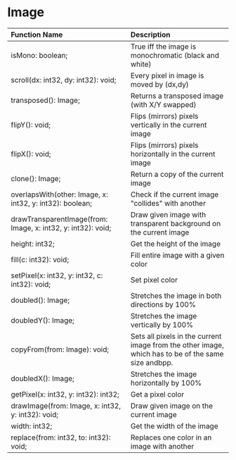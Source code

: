 # Image

|Function Name| Description|
|:---|:---|
|isMono: boolean; |True iff the image is monochromatic (black and white)|
|scroll(dx: int32, dy: int32): void; |Every pixel in image is moved by (dx,dy)|
|transposed(): Image; |Returns a transposed image (with X/Y swapped)|
|flipY(): void; |Flips (mirrors) pixels vertically in the current image|
|flipX(): void; |Flips (mirrors) pixels horizontally in the current image|
|clone(): Image; |Return a copy of the current image|
|overlapsWith(other: Image, x: int32, y: int32): boolean; |Check if the current image "collides" with another|
|drawTransparentImage(from: Image, x: int32, y: int32): void; |Draw given image with transparent background on the current image|
|height: int32; |Get the height of the image|
|fill(c: int32): void; |Fill entire image with a given color|
|setPixel(x: int32, y: int32, c: int32): void; |Set pixel color|
|doubled(): Image; |Stretches the image in both directions by 100%|
|doubledY(): Image; |Stretches the image vertically by 100%|
|copyFrom(from: Image): void; |Sets all pixels in the current image from the other image, which has to be of the same size andbpp.|
|doubledX(): Image; |Stretches the image horizontally by 100%|
|getPixel(x: int32, y: int32): int32; |Get a pixel color|
|drawImage(from: Image, x: int32, y: int32): void; |Draw given image on the current image|
|width: int32; |Get the width of the image|
|replace(from: int32, to: int32): void; |Replaces one color in an image with another|
